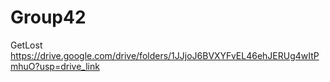 # Group42
GetLost
https://drive.google.com/drive/folders/1JJjoJ6BVXYFvEL46ehJERUg4wItPmhuO?usp=drive_link
